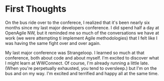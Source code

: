 # First Thoughts

On the bus ride over to the conferece, I realized that it's been nearly six months since my last major developers conference. I did spend half a day at OpenAgile NW, but it reminded me so much of the conversations we have at work (we were attempting ti implement Agile methodologies) that I felt like I was having the same fight over and over again.

My last major conference was Strangeloop. I learned so much at that conference, both about code and about myself. I'm excited to discover what I might learn at WWConnect. Of course, I'm already running a little late. (When you're perpetually exhausted, you tend to oversleep.) but I'm on the bus and on my way. I'm excited and terrified and happy all at the same time.